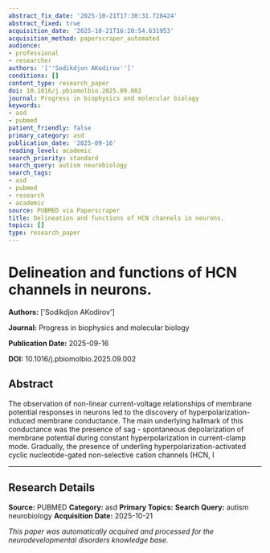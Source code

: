 ```yaml
---
abstract_fix_date: '2025-10-21T17:30:31.728424'
abstract_fixed: true
acquisition_date: '2025-10-21T16:20:54.631953'
acquisition_method: paperscraper_automated
audience:
- professional
- researcher
authors: '[''Sodikdjon AKodirov'']'
conditions: []
content_type: research_paper
doi: 10.1016/j.pbiomolbio.2025.09.002
journal: Progress in biophysics and molecular biology
keywords:
- asd
- pubmed
patient_friendly: false
primary_category: asd
publication_date: '2025-09-16'
reading_level: academic
search_priority: standard
search_query: autism neurobiology
search_tags:
- asd
- pubmed
- research
- academic
source: PUBMED via Paperscraper
title: Delineation and functions of HCN channels in neurons.
topics: []
type: research_paper
---
```


# Delineation and functions of HCN channels in neurons.

**Authors:** ['Sodikdjon AKodirov']

**Journal:** Progress in biophysics and molecular biology

**Publication Date:** 2025-09-16

**DOI:** 10.1016/j.pbiomolbio.2025.09.002

## Abstract

The observation of non-linear current-voltage relationships of membrane potential responses in neurons led to the discovery of hyperpolarization-induced membrane conductance. The main underlying hallmark of this conductance was the presence of sag - spontaneous depolarization of membrane potential during constant hyperpolarization in current-clamp mode. Gradually, the presence of underling hyperpolarization-activated cyclic nucleotide-gated non-selective cation channels (HCN, I

---

## Research Details

**Source:** PUBMED
**Category:** asd
**Primary Topics:** 
**Search Query:** autism neurobiology
**Acquisition Date:** 2025-10-21

*This paper was automatically acquired and processed for the neurodevelopmental disorders knowledge base.*
